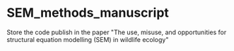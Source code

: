 # SEM_methods_manuscript
Store the code publish in the paper "The use, misuse, and opportunities for structural equation modelling (SEM) in wildlife ecology"
